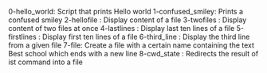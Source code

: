 0-hello_world: Script that prints Hello world
1-confused_smiley: Prints a confused smiley
2-hellofile : Display content of a file 
3-twofiles : Display content of two files at once
4-lastlines : Display last ten lines of a file
5-firstlines : Display first ten lines of a file
6-third_line : Display the third line from a given file
7-file: Create a file with a certain name containing the text Best school which ends with a new line
8-cwd_state : Redirects the result of ist command into a file


